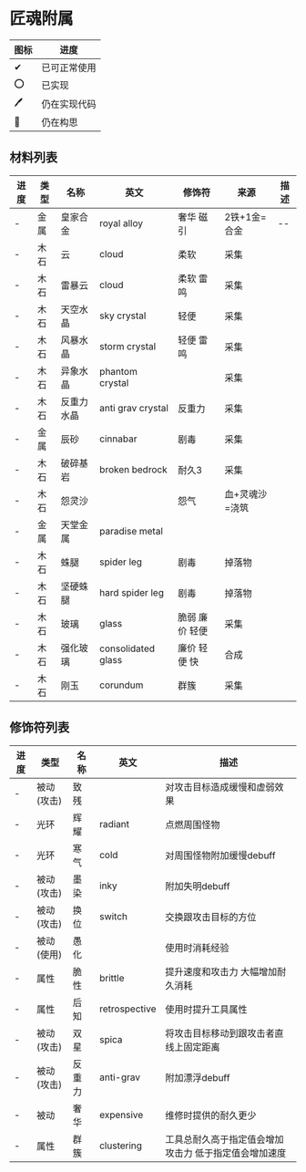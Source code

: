 # 匠魂附属

图标|进度
-|-
✔|已可正常使用
⭕|已实现
🖊|仍在实现代码
📕|仍在构思

## 材料列表

进度|类型|名称|英文|修饰符|来源|描述
-|-|-|-|-|-|-
-|金属|皇家合金|royal alloy|奢华 磁引|2铁+1金=合金|--
-|木石|云|cloud|柔软|采集
-|木石|雷暴云|cloud|柔软 雷鸣|采集
-|木石|天空水晶|sky crystal|轻便|采集
-|木石|风暴水晶|storm crystal|轻便 雷鸣|采集
-|木石|异象水晶|phantom crystal||采集
-|木石|反重力水晶|anti grav crystal|反重力|采集
-|金属|辰砂|cinnabar|剧毒|采集
-|木石|破碎基岩|broken bedrock|耐久3|采集
-|木石|怨灵沙||怨气|血+灵魂沙=浇筑
-|金属|天堂金属|paradise metal|
-|木石|蛛腿|spider leg|剧毒|掉落物
-|木石|坚硬蛛腿|hard spider leg|剧毒|掉落物
-|木石|玻璃|glass|脆弱 廉价 轻便|采集
-|木石|强化玻璃|consolidated glass|廉价 轻便 快|合成
-|木石|刚玉|corundum|群簇|采集

## 修饰符列表

进度|类型|名称|英文|描述
-|-|-|-|-
-|被动(攻击)|致残||对攻击目标造成缓慢和虚弱效果
-|光环|辉耀|radiant|点燃周围怪物
-|光环|寒气|cold|对周围怪物附加缓慢debuff
-|被动(攻击)|墨染|inky|附加失明debuff
-|被动(攻击)|换位|switch|交换跟攻击目标的方位
-|被动(使用)|愚化||使用时消耗经验
-|属性|脆性|brittle|提升速度和攻击力 大幅增加耐久消耗
-|属性|后知|retrospective|使用时提升工具属性
-|被动(攻击)|双星|spica|将攻击目标移动到跟攻击者直线上固定距离
-|被动(攻击)|反重力|anti-grav|附加漂浮debuff
-|被动|奢华|expensive|维修时提供的耐久更少
-|属性|群簇|clustering|工具总耐久高于指定值会增加攻击力 低于指定值会增加速度
